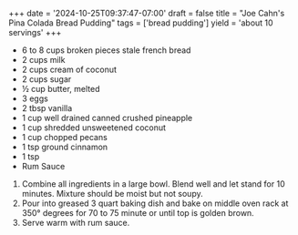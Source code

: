 +++
date = '2024-10-25T09:37:47-07:00'
draft = false
title = "Joe Cahn's Pina Colada Bread Pudding"
tags = ['bread pudding']
yield = 'about 10 servings'
+++

* 6 to 8 cups broken pieces stale french bread
* 2 cups milk
* 2 cups cream of coconut
* 2 cups sugar
* ½ cup butter, melted
* 3 eggs
* 2 tbsp vanilla
* 1 cup well drained canned crushed pineapple
* 1 cup shredded unsweetened coconut
* 1 cup chopped pecans
* 1 tsp ground cinnamon
* 1 tsp 
* Rum Sauce

1. Combine all ingredients in a large bowl. Blend well and let stand for 10 minutes. Mixture should be moist but not soupy.
2. Pour into greased 3 quart baking dish and bake on middle oven rack at 350° degrees for 70 to 75 minute or until top is golden brown.
3. Serve warm with rum sauce.